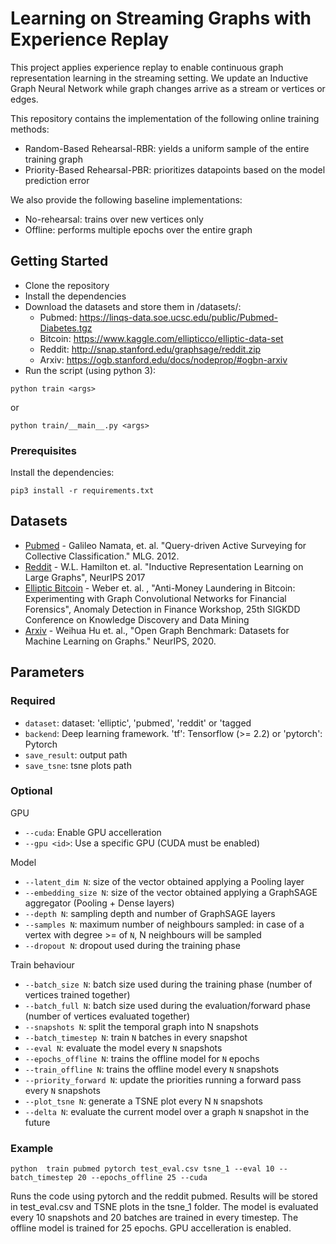 # Learning on Streaming Graphs with Experience Replay

This project applies experience replay to enable continuous graph representation learning in the streaming setting.
We update an Inductive Graph Neural Network while graph changes arrive as a stream or vertices or edges.

This repository contains the implementation of the following online training methods:
* Random-Based Rehearsal-RBR: yields a uniform sample of the entire training graph 
* Priority-Based Rehearsal-PBR: prioritizes datapoints based on the model prediction error

We also provide the following baseline implementations:
* No-rehearsal: trains over new vertices only
* Offline: performs multiple epochs over the entire graph


## Getting Started

* Clone the repository
* Install the dependencies
* Download the datasets and store them in /datasets/:
  * Pubmed: https://linqs-data.soe.ucsc.edu/public/Pubmed-Diabetes.tgz
  * Bitcoin: https://www.kaggle.com/ellipticco/elliptic-data-set
  * Reddit: http://snap.stanford.edu/graphsage/reddit.zip
  * Arxiv: https://ogb.stanford.edu/docs/nodeprop/#ogbn-arxiv
* Run the script (using python 3): 
```
python train <args>
```
or
```
python train/__main__.py <args>
```

### Prerequisites

Install the dependencies:

```
pip3 install -r requirements.txt
```

## Datasets
* [Pubmed](https://linqs-data.soe.ucsc.edu/public/Pubmed-Diabetes.tgz) - Galileo Namata, et. al. "Query-driven Active Surveying for Collective Classification." MLG. 2012.
* [Reddit](http://snap.stanford.edu/graphsage/reddit.zip) - W.L. Hamilton et. al. "Inductive Representation Learning on Large Graphs", NeurIPS 2017
* [Elliptic Bitcoin](https://www.kaggle.com/ellipticco/elliptic-data-set) - Weber et. al. , "Anti-Money Laundering in Bitcoin: Experimenting with Graph Convolutional Networks for Financial Forensics", Anomaly Detection in Finance Workshop, 25th SIGKDD Conference on Knowledge Discovery and Data Mining
* [Arxiv](https://ogb.stanford.edu/docs/nodeprop/#ogbn-arxiv) - Weihua Hu et. al., "Open Graph Benchmark: Datasets for Machine Learning on Graphs." NeurIPS, 2020.
## Parameters
### Required
* ```dataset```: dataset: 'elliptic', 'pubmed', 'reddit' or 'tagged
* ```backend```: Deep learning framework. 'tf': Tensorflow (>= 2.2) or 'pytorch': Pytorch
* ```save_result```: output path
* ```save_tsne```: tsne plots path

### Optional
GPU
* ```--cuda```: Enable GPU accelleration
* ```--gpu <id>```: Use a specific GPU (CUDA must be enabled)

Model

* ```--latent_dim N```: size of the vector obtained applying a Pooling layer
* ```--embedding_size N```: size of the vector obtained applying a GraphSAGE aggregator (Pooling + Dense layers)
* ```--depth N```: sampling depth and number of GraphSAGE layers
* ```--samples N```: maximum number of neighbours sampled: in case of a vertex with degree >= of ```N```, N neighbours will be sampled
* ```--dropout N```: dropout used during the training phase

Train behaviour
* ```--batch_size N```: batch size used during the training phase (number of vertices trained together)
* ```--batch_full N```: batch size used during the evaluation/forward phase (number of vertices evaluated together)
* ```--snapshots N```: split the temporal graph into N snapshots
* ```--batch_timestep N```: train ```N``` batches in every snapshot 
* ```--eval N```: evaluate the model every ```N``` snapshots
* ```--epochs_offline N```: trains the offline model for ```N``` epochs
* ```--train_offline N```: trains the offline model every ```N``` snapshots
* ```--priority_forward N```: update the priorities running a forward pass every ```N``` snapshots
* ```--plot_tsne N```: generate a TSNE plot every N ```N``` snapshots
* ```--delta N```: evaluate the current model over a graph ```N``` snapshot in the future

### Example
```
python  train pubmed pytorch test_eval.csv tsne_1 --eval 10 --batch_timestep 20 --epochs_offline 25 --cuda
```
Runs the code using pytorch and the reddit pubmed. Results will be stored in test_eval.csv and TSNE plots in the tsne_1 folder.
The model is evaluated every 10 snapshots and 20 batches are trained in every timestep. The offline model is trained for 25 epochs. GPU accelleration is enabled.
